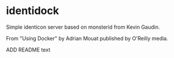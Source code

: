 identidock
==========

Simple identicon server based on monsterid from Kevin Gaudin.

From "Using Docker" by Adrian Mouat published by O'Reilly media.

ADD README text
